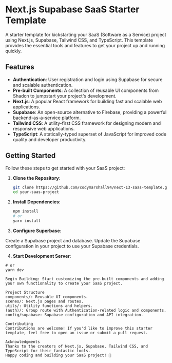 # Next.js Supabase SaaS Starter Template

A starter template for kickstarting your SaaS (Software as a Service) project using Next.js, Supabase, Tailwind CSS, and TypeScript. This template provides the essential tools and features to get your project up and running quickly.

## Features

- **Authentication**: User registration and login using Supabase for secure and scalable authentication.
- **Pre-built Components**: A collection of reusable UI components from Shadcn to jumpstart your project's development.
- **Next.js**: A popular React framework for building fast and scalable web applications.
- **Supabase**: An open-source alternative to Firebase, providing a powerful backend-as-a-service platform.
- **Tailwind CSS**: A utility-first CSS framework for designing modern and responsive web applications.
- **TypeScript**: A statically-typed superset of JavaScript for improved code quality and developer productivity.

## Getting Started

Follow these steps to get started with your SaaS project:

1. **Clone the Repository**:

   ```bash
   git clone https://github.com/codymarshall94/next-13-saas-template.git
   cd your-saas-project

2. **Install Dependencies**:

   ```bash
   npm install
   # or
   yarn install

3. **Configure Superbase**:

Create a Supabase project and database.
Update the Supabase configuration in your project to use your Supabase credentials.


4. **Start Development Server**:

```npm run dev
# or
yarn dev

Begin Building: Start customizing the pre-built components and adding your own functionality to create your SaaS project.

Project Structure
components/: Reusable UI components.
scenes/: Next.js pages and routes.
utils/: Utility functions and helpers.
(auth)/: Group route with Authentication-related logic and components.
config/supabase: Supabase configuration and API integration.

Contributing
Contributions are welcome! If you'd like to improve this starter template, feel free to open an issue or submit a pull request.

Acknowledgments
Thanks to the creators of Next.js, Supabase, Tailwind CSS, and TypeScript for their fantastic tools.
Happy coding and building your SaaS project! 🚀
